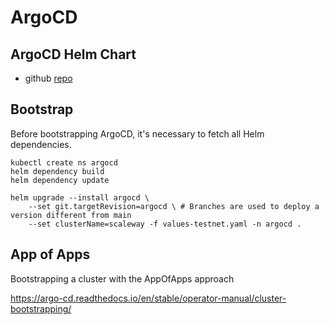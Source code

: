 # ArgoCD 

## ArgoCD Helm Chart

* github [repo](https://github.com/argoproj/argo-helm)

## Bootstrap

Before bootstrapping ArgoCD, it's necessary to fetch all Helm dependencies.

```shell
kubectl create ns argocd
helm dependency build
helm dependency update

helm upgrade --install argocd \
    --set git.targetRevision=argocd \ # Branches are used to deploy a version different from main
    --set clusterName=scaleway -f values-testnet.yaml -n argocd .
```

## App of Apps

Bootstrapping a cluster with the AppOfApps approach

https://argo-cd.readthedocs.io/en/stable/operator-manual/cluster-bootstrapping/
